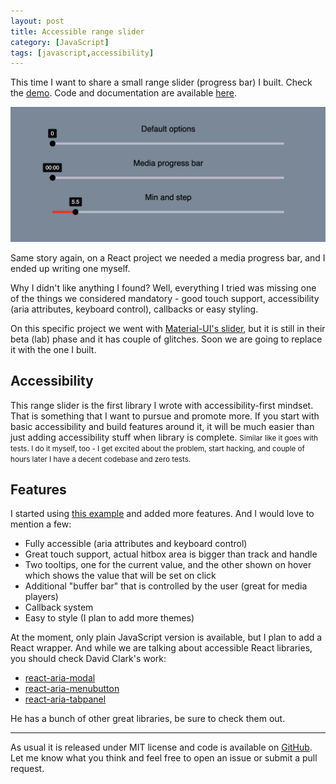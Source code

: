 ```yaml
---
layout: post
title: Accessible range slider
category: [JavaScript]
tags: [javascript,accessibility]
---
```



This time I want to share a small range slider (progress bar) I built. Check the [demo](http://muffinman.io/aria-progress-range-slider/). Code and documentation are available [here](https://github.com/Stanko/aria-progress-range-slider).

[![Range slider screenshot](/public/img/range-slider.png)](http://muffinman.io/aria-progress-range-slider/)


Same story again, on a React project we needed a media progress bar, and I ended up writing one myself.

Why I didn't like anything I found? Well, everything I tried was missing one of the things we considered mandatory - good touch support, accessibility (aria attributes, keyboard control), callbacks or easy styling.

<!--more-->

On this specific project we went with [Material-UI's slider](https://material-ui.com/lab/slider/), but it is still in their beta (lab) phase and it has couple of glitches. Soon we are going to replace it with the one I built.

## Accessibility

This range slider is the first library I wrote with accessibility-first mindset. That is something that I want to pursue and promote more. If you start with basic accessibility and build features around it, it will be much easier than just adding accessibility stuff
<label class="SideNote-trigger">when library is complete.</label>
<small class="SideNote">
Similar like it goes with tests. I do it myself, too - I get excited about the problem, start hacking, and couple of hours later I have a decent codebase and zero tests.
</small>



## Features

I started using [this example](https://www.w3.org/TR/wai-aria-practices/examples/slider/slider-1.html) and added more features. And I would love to mention a few:

* Fully accessible (aria attributes and keyboard control)
* Great touch support, actual hitbox area is bigger than track and handle
* Two tooltips, one for the current value, and the other shown on hover which shows the value that will be set on click
* Additional "buffer bar" that is controlled by the user (great for media players)
* Callback system
* Easy to style (I plan to add more themes)

At the moment, only plain JavaScript version is available, but I plan to add a React wrapper. And while we are talking about accessible React libraries, you should check David Clark's work:

* [react-aria-modal](https://github.com/davidtheclark/react-aria-modal)
* [react-aria-menubutton](https://github.com/davidtheclark/react-aria-menubutton)
* [react-aria-tabpanel](https://github.com/davidtheclark/react-aria-tabpanel)

He has a bunch of other great libraries, be sure to check them out.

-----

As usual it is released under MIT license and code is available on [GitHub](https://github.com/Stanko/aria-progress-range-slider). Let me know what you think and feel free to open an issue or submit a pull request.
